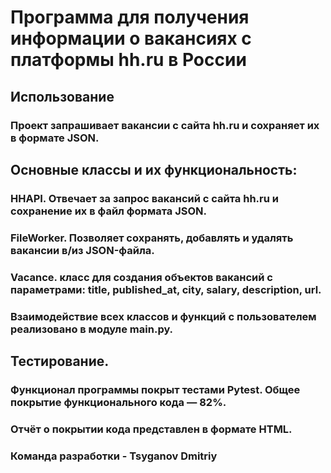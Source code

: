 # Программа для получения информации о вакансиях с платформы hh.ru в России
## Использование
### Проект запрашивает вакансии с сайта hh.ru и сохраняет их в формате JSON.
## Основные классы и их функциональность:
### HHAPI. Отвечает за запрос вакансий с сайта hh.ru и сохранение их в файл формата JSON.
### FileWorker. Позволяет сохранять, добавлять и удалять вакансии в/из JSON-файла.
### Vacance. класс для создания объектов вакансий с параметрами: title, published_at, city, salary, description, url.
### Взаимодействие всех классов и функций с пользователем реализовано в модуле main.py.
## Тестирование.
### Функционал программы покрыт тестами Pytest. Общее покрытие функционального кода — 82%.
### Отчёт о покрытии кода представлен в формате HTML.
### Команда разработки - Tsyganov Dmitriy

